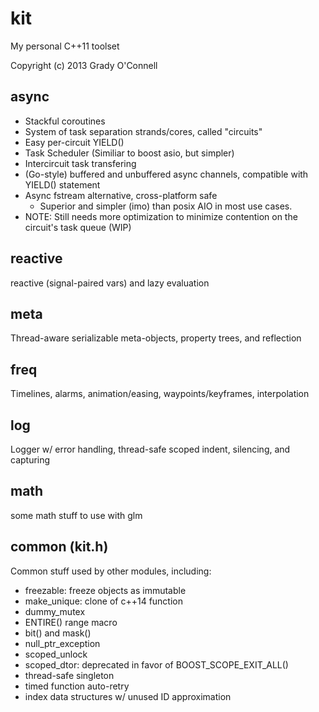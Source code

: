 # kit
My personal C++11 toolset

Copyright (c) 2013 Grady O'Connell

## async
- Stackful coroutines
- System of task separation strands/cores, called "circuits"
- Easy per-circuit YIELD()
- Task Scheduler (Similiar to boost asio, but simpler)
- Intercircuit task transfering
- (Go-style) buffered and unbuffered async channels, compatible with YIELD() statement
- Async fstream alternative, cross-platform safe
    - Superior and simpler (imo) than posix AIO in most use cases.
- NOTE: Still needs more optimization to minimize contention on the circuit's task queue (WIP)

## reactive
reactive (signal-paired vars) and lazy evaluation

## meta
Thread-aware serializable meta-objects, property trees, and reflection

## freq
Timelines, alarms, animation/easing, waypoints/keyframes, interpolation

## log
Logger w/ error handling, thread-safe scoped indent, silencing, and capturing

## math
some math stuff to use with glm

## common (kit.h)
Common stuff used by other modules, including:

- freezable: freeze objects as immutable
- make_unique: clone of c++14 function
- dummy_mutex
- ENTIRE() range macro
- bit() and mask()
- null_ptr_exception
- scoped_unlock
- scoped_dtor: deprecated in favor of BOOST_SCOPE_EXIT_ALL()
- thread-safe singleton
- timed function auto-retry
- index data structures w/ unused ID approximation

